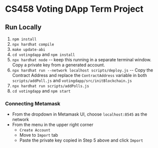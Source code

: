 # CS458 Voting DApp Term Project

## Run Locally 

1. `npm install`
2. `npx hardhat compile`
3. `make update-abi`
4. `cd votingdapp` and `npm install`
5. `npx hardhat node` -- keep this running in a separate terminal window. Copy a private key from a generated account.
6. `npx hardhat run --network localhost scripts/deploy.js` -- Copy the Contract Address and replace the `ContractAddress` 
   variable in both `scripts/addPoll.js` and `votingdapp/src/initBlockchain.js`
7. `npx hardhat run scripts/addPolls.js`
8. `cd votingdapp` and `npm start`

### Connecting Metamask
- From the dropdown in Metamask UI, choose `localhost:8545` as the network
- From the menu in the upper right corner
    - `Create Account`
    - Move to `Import` tab
    - Paste the private key copied in Step 5 above and click `Import`
  
